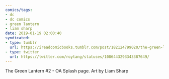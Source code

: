 ```yaml
---
comics/tags:
- dc
- dc comics
- green lantern
- liam sharp
date: 2019-01-19 02:00:40
syndicated:
- type: tumblr
  url: https://ireadcomicbooks.tumblr.com/post/182124799020/the-green-lantern-2-oa-splash-page-art-by-liam
- type: twitter
  url: https://twitter.com/roytang/statuses/1086443293343387649/
---
```


<p>The Green Lantern #2 - OA Splash page. Art by Liam Sharp<br/></p>